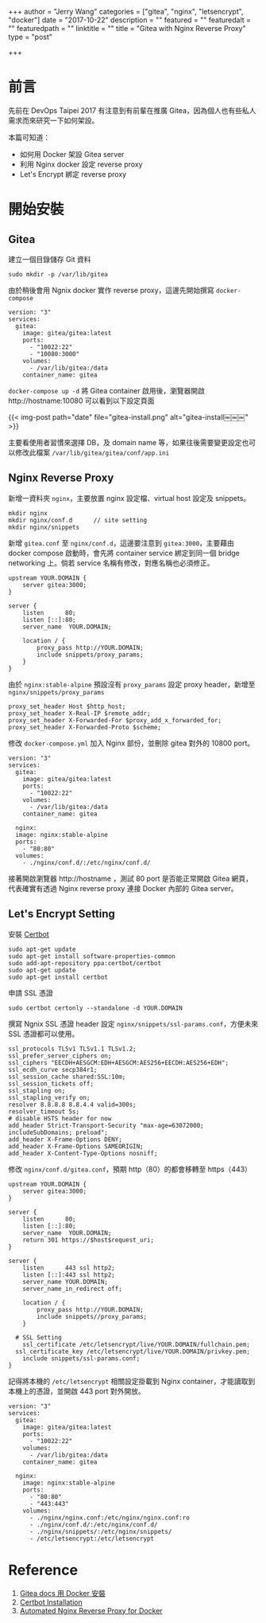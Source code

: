 +++
author = "Jerry Wang"
categories = ["gitea", "nginx", "letsencrypt", "docker"]
date = "2017-10-22"
description = ""
featured = ""
featuredalt = ""
featuredpath = ""
linktitle = ""
title = "Gitea with Nginx Reverse Proxy"
type = "post"

+++

# 前言

先前在 DevOps Taipei 2017 有注意到有前輩在推廣 Gitea，因為個人也有些私人需求而來研究一下如何架設。

本篇可知道：

* 如何用 Docker 架設 Gitea server
* 利用 Nginx docker 設定 reverse proxy
* Let's Encrypt 綁定 reverse proxy

# 開始安裝

## Gitea

建立一個目錄儲存 Git 資料

```bash=
sudo mkdir -p /var/lib/gitea
```

由於稍後會用 Ngnix docker 實作 reverse proxy，這邊先開始撰寫 `docker-compose`

```=yaml
version: "3"
services:
  gitea:
    image: gitea/gitea:latest
    ports:
      - "10022:22"
      - "10080:3000"
    volumes:
      - /var/lib/gitea:/data
    container_name: gitea
```

`docker-compose up -d` 將 Gitea container 啟用後，瀏覽器開啟 http://hostname:10080 可以看到以下設定頁面

{{< img-post path="date" file="gitea-install.png" alt="gitea-install￼￼￼"  >}}

主要看使用者習慣來選擇 DB，及 domain name 等，如果往後需要變更設定也可以修改此檔案 `/var/lib/gitea/gitea/conf/app.ini`

## Nginx Reverse Proxy

新增一資料夾 `nginx`，主要放置 nginx 設定檔、virtual host 設定及 snippets。

```
mkdir nginx
mkdir nginx/conf.d      // site setting
mkdir nginx/snippets
```

新增 `gitea.conf` 至 `nginx/conf.d`，這邊要注意到 `gitea:3000`，主要藉由 docker compose 啟動時，會先將 container service 綁定到同一個 bridge networking 上。倘若 service 名稱有修改，對應名稱也必須修正。

```
upstream YOUR.DOMAIN {
    server gitea:3000;
}

server {
    listen      80;
    listen [::]:80;
    server_name  YOUR.DOMAIN;

    location / {
        proxy_pass http://YOUR.DOMAIN;
        include snippets/proxy_params;
    }
}
```

由於 `nginx:stable-alpine` 預設沒有 `proxy_params` 設定 proxy header，新增至 `nginx/snippets/proxy_params`

```=nginx
proxy_set_header Host $http_host;
proxy_set_header X-Real-IP $remote_addr;
proxy_set_header X-Forwarded-For $proxy_add_x_forwarded_for;
proxy_set_header X-Forwarded-Proto $scheme;
```

修改 `docker-compose.yml` 加入 Nginx 部份，並刪除 gitea 對外的 10800 port。

```
version: "3"
services:
  gitea:
    image: gitea/gitea:latest
    ports:
      - "10022:22"
    volumes:
      - /var/lib/gitea:/data
    container_name: gitea

  nginx:
  image: nginx:stable-alpine
  ports:
    - "80:80"
  volumes:
    - ./nginx/conf.d/:/etc/nginx/conf.d/
```

接著開啟瀏覽器 http://hostname ，測試 80 port 是否能正常開啟 Gitea 網頁，代表確實有透過 Nginx reverse proxy 連接 Docker 內部的 Gitea server。

## Let's Encrypt Setting

安裝 [Certbot](https://certbot.eff.org/)

```=bash
sudo apt-get update
sudo apt-get install software-properties-common
sudo add-apt-repository ppa:certbot/certbot
sudo apt-get update
sudo apt-get install certbot
```

申請 SSL 憑證

```
sudo certbot certonly --standalone -d YOUR.DOMAIN
```

撰寫 Ngnix SSL 憑證 header 設定 `nginx/snippets/ssl-params.conf`，方便未來 SSL 憑證都可以使用。

```
ssl_protocols TLSv1 TLSv1.1 TLSv1.2;
ssl_prefer_server_ciphers on;
ssl_ciphers "EECDH+AESGCM:EDH+AESGCM:AES256+EECDH:AES256+EDH";
ssl_ecdh_curve secp384r1;
ssl_session_cache shared:SSL:10m;
ssl_session_tickets off;
ssl_stapling on;
ssl_stapling_verify on;
resolver 8.8.8.8 8.8.4.4 valid=300s;
resolver_timeout 5s;
# disable HSTS header for now
add_header Strict-Transport-Security "max-age=63072000; includeSubDomains; preload";
add_header X-Frame-Options DENY;
add_header X-Frame-Options SAMEORIGIN;
add_header X-Content-Type-Options nosniff;
```

修改 `nginx/conf.d/gitea.conf`，預期 http（80）的都會移轉至 https（443）

```
upstream YOUR.DOMAIN {
	server gitea:3000;
}

server {
	listen      80;
	listen [::]:80;
	server_name  YOUR.DOMAIN;
	return 301 https://$host$request_uri;
}

server {
	listen      443 ssl http2;
	listen [::]:443 ssl http2;
	server_name YOUR.DOMAIN;
	server_name_in_redirect off;

	location / {
		proxy_pass http://YOUR.DOMAIN;
		include snippets//proxy_params;
	}

  # SSL Setting
	ssl_certificate /etc/letsencrypt/live/YOUR.DOMAIN/fullchain.pem;
  ssl_certificate_key /etc/letsencrypt/live/YOUR.DOMAIN/privkey.pem;
	include snippets/ssl-params.conf;
}
```

記得將本機的 `/etc/letsencrypt` 相關設定掛載到 Nginx container，才能讀取到本機上的憑證，並開啟 443 port 對外開放。

```
version: "3"
services:
  gitea:
    image: gitea/gitea:latest
    ports:
      - "10022:22"
    volumes:
      - /var/lib/gitea:/data
    container_name: gitea

  nginx:
    image: nginx:stable-alpine
    ports:
      - "80:80"
      - "443:443"
    volumes:
      - ./nginx/nginx.conf:/etc/nginx/nginx.conf:ro
      - ./nginx/conf.d/:/etc/nginx/conf.d/
      - ./nginx/snippets/:/etc/nginx/snippets/
      - /etc/letsencrypt:/etc/letsencrypt
```

# Reference

1. [Gitea docs 用 Docker 安裝](https://docs.gitea.io/zh-tw/install-with-docker/)
1. [Certbot Installation](https://certbot.eff.org/#ubuntuxenial-other)
1. [Automated Nginx Reverse Proxy for Docker](http://jasonwilder.com/blog/2014/03/25/automated-nginx-reverse-proxy-for-docker/)
